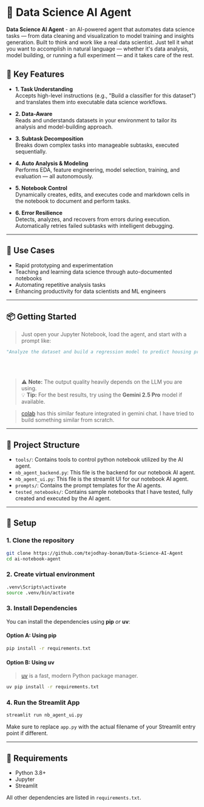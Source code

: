# 🧠 Data Science AI Agent

**Data Science AI Agent** - an AI-powered agent that automates data science tasks — from data cleaning and visualization to model training and insights generation. Built to think and work like a real data scientist. Just tell it what you want to accomplish in natural language — whether it's data analysis, model building, or running a full experiment — and it takes care of the rest.


## 🚀 Key Features

- **1. Task Understanding**  
  Accepts high-level instructions (e.g., "Build a classifier for this dataset") and translates them into executable data science workflows.

- **2. Data-Aware**  
  Reads and understands datasets in your environment to tailor its analysis and model-building approach.

- **3. Subtask Decomposition**  
  Breaks down complex tasks into manageable subtasks, executed sequentially.

- **4. Auto Analysis & Modeling**  
  Performs EDA, feature engineering, model selection, training, and evaluation — all autonomously.

- **5. Notebook Control**  
  Dynamically creates, edits, and executes code and markdown cells in the notebook to document and perform tasks.

- **6. Error Resilience**  
  Detects, analyzes, and recovers from errors during execution. Automatically retries failed subtasks with intelligent debugging.

---

## 🔧 Use Cases

- Rapid prototyping and experimentation  
- Teaching and learning data science through auto-documented notebooks  
- Automating repetitive analysis tasks  
- Enhancing productivity for data scientists and ML engineers

---

## 📦 Getting Started

> Just open your Jupyter Notebook, load the agent, and start with a prompt like:

```python
"Analyze the dataset and build a regression model to predict housing prices."
```
<br><br>
> ⚠️ **Note:** The output quality heavily depends on the LLM you are using.  
> 💡 **Tip:** For the best results, try using the **Gemini 2.5 Pro** model if available.



> [colab](https://colab.research.google.com/) has this similar feature integrated in gemini chat. I have tried to build something similar from scratch.
---

## 📁 Project Structure

- `tools/`: Contains tools to control python notebook utilized by the AI agent.
- `nb_agent_backend.py`: This file is the backend for our notebook AI agent.
- `nb_agent_ui.py`: This file is the streamlit UI for our notebook AI agent.
- `prompts/`: Contains the prompt templates for the AI agents.
- `tested_notebooks/`: Contains sample notebooks that I have tested, fully created and executed by the AI agent.

---

## 🚀 Setup

### 1. Clone the repository

```bash
git clone https://github.com/tejodhay-bonam/Data-Science-AI-Agent
cd ai-notebook-agent
````

### 2. Create virtual environment
```bash
.venv\Scripts\activate
source .venv/bin/activate
````


### 3. Install Dependencies

You can install the dependencies using **pip** *or* **uv**:

#### Option A: Using pip

```bash
pip install -r requirements.txt
```

#### Option B: Using uv

> [uv](https://github.com/astral-sh/uv) is a fast, modern Python package manager.

```bash
uv pip install -r requirements.txt
```

### 4. Run the Streamlit App

```bash
streamlit run nb_agent_ui.py
```

Make sure to replace `app.py` with the actual filename of your Streamlit entry point if different.



---

## 📌 Requirements

* Python 3.8+
* Jupyter
* Streamlit

All other dependencies are listed in `requirements.txt`.
